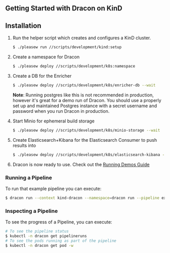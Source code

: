 ## Getting Started with Dracon on KinD

## Installation

1. Run the helper script which creates and configures a KinD cluster.

    ```bash
    $ ./pleasew run //scripts/development/kind:setup
    ```

2. Create a namespace for Dracon

   ```bash
   $ ./pleasew deploy //scripts/development/k8s:namespace
   ```

3. Create a DB for the Enricher

   ```bash
   $ ./pleasew deploy //scripts/development/k8s/enricher-db --wait
   ```

   **Note**: Running postgres like this is not recommended in production, however it's great for a demo run of Dracon. You should use a properly set up and maintained Postgres instance with a secret username and password when you run Dracon in production.

4. Start Minio for ephemeral build storage

   ```bash
   $ ./pleasew deploy //scripts/development/k8s/minio-storage --wait
   ```

5. Create Elasticsearch+Kibana for the Elasticsearch Consumer to push results into

   ```bash
   $ ./pleasew deploy //scripts/development/k8s/elasticsearch-kibana --wait
   ```

6. Dracon is now ready to use. Check out the [Running Demos Guide](/docs/getting-started/tutorials/running-demos.md)

### Running a Pipeline

To run that example pipeline you can execute:

```bash
$ dracon run --context kind-dracon --namespace=dracon run --pipeline examples/pipelines/golang-project
```

### Inspecting a Pipeline

To see the progress of a Pipeline, you can execute:

```bash
# To see the pipeline status
$ kubectl -n dracon get pipelineruns
# To see the pods running as part of the pipeline
$ kubectl -n dracon get pod -w
```
